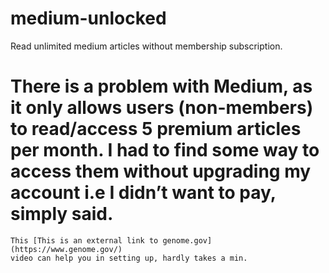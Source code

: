 # medium-unlocked
Read unlimited medium articles without membership subscription.
# There is a problem with Medium, as it only allows users (non-members) to read/access 5 premium articles per month. I had to find some way to access them without upgrading my account i.e I didn’t want to pay, simply said.

```
This [This is an external link to genome.gov] (https://www.genome.gov/)
video can help you in setting up, hardly takes a min.
```
